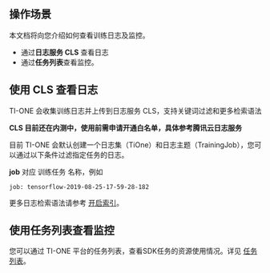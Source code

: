 ## 操作场景
本文档将向您介绍如何查看训练日志及监控。
- 通过**日志服务 CLS** 查看日志
- 通过**任务列表**查看监控。

## 使用 CLS 查看日志
TI-ONE 会收集训练日志并上传到日志服务 CLS，支持关键词过滤和更多检索语法

**CLS 目前还在内测中，使用前需申请开通白名单，具体参考腾讯云日志服务**

目前 TI-ONE 会默认创建一个日志集（TiOne）和日志主题（TrainingJob），您可以通过以下条件过滤指定任务的日志。

**job** 对应 训练任务 名称，例如

```
job: tensorflow-2019-08-25-17-59-28-182
```
更多日志检索语法请参考 [开启索引](https://cloud.tencent.com/document/product/614/16981)。

## 使用任务列表查看监控

您可以通过 TI-ONE 平台的任务列表，查看SDK任务的资源使用情况。详见 [任务列表](https://cloud.tencent.com/document/product/851/39400)。

